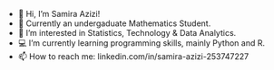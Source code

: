 - 👋 Hi, I’m Samira Azizi!
- 📖 Currently an undergaduate Mathematics Student.
- 👀 I’m interested in Statistics, Technology & Data Analytics.
- 💻 I’m currently learning programming skills, mainly Python and R.
- 📫 How to reach me: linkedin.com/in/samira-azizi-253747227

<!---
samira-azizi/samira-azizi is a ✨ special ✨ repository because its `README.md` (this file) appears on your GitHub profile.
You can click the Preview link to take a look at your changes.
--->
